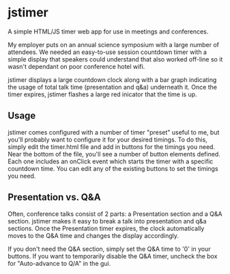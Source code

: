 jstimer
=======

A simple HTML/JS timer web app for use in meetings and conferences.

My employer puts on an annual science symposium with a large number of attendees. We needed an easy-to-use session countdown timer with a simple display that speakers could understand that also worked off-line so it wasn't dependant on poor conference hotel wifi.

jstimer displays a large countdown clock along with a bar graph indicating the usage of total talk time (presentation and q&a) underneath it. Once the timer expires, jstimer flashes a large red inicator that the time is up.

Usage
-----

jstimer comes configured with a number of timer "preset" useful to me, but you'll probably want to configure it for your desired timings. To do this, simply edit the timer.html file and add in buttons for the timings you need. Near the bottom of the file, you'll see a number of button elements defined. Each one includes an onClick event which starts the timer with a specific countdown time. You can edit any of the existing buttons to set the timings you need.

Presentation vs. Q&A
--------------------

Often, conference talks consist of 2 parts:  a Presentation section and a Q&A section. jstimer makes it easy to break a talk into presentation and q&a sections. Once the Presentation timer expires, the clock automatically moves to the Q&A time and changes the display accordingly.

If you don't need the Q&A section, simply set the Q&A time to '0' in your buttons. If you want to temporarily disable the Q&A timer, uncheck the box for "Auto-advance to Q/A" in the gui.

